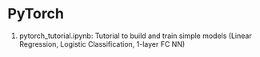 # PyTorch

1. pytorch_tutorial.ipynb: Tutorial to build and train simple models (Linear Regression, Logistic Classification, 1-layer FC NN)
